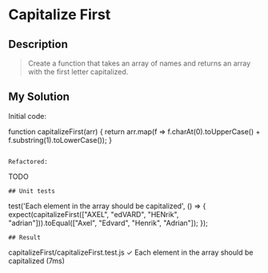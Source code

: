 # Capitalize First

## Description

>Create a function that takes an array of names and returns an array with the first letter capitalized.

## My Solution

Initial code:

function capitalizeFirst(arr) {
  return arr.map(f => f.charAt(0).toUpperCase() + f.substring(1).toLowerCase());
}
```

Refactored:

```
TODO
```
## Unit tests

```
test('Each element in the array should be capitalized', () => {
  expect(capitalizeFirst(["AXEL", "edVARD", "HENrik", "adrian"])).toEqual(["Axel", "Edvard", "Henrik", "Adrian"]);
});
```
## Result

```
  capitalizeFirst/capitalizeFirst.test.js
  ✓ Each element in the array should be capitalized (7ms)
```
